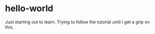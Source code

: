 # hello-world
Just starting out to learn.
Trying to follow the tutorial until I get a grip on this. 
